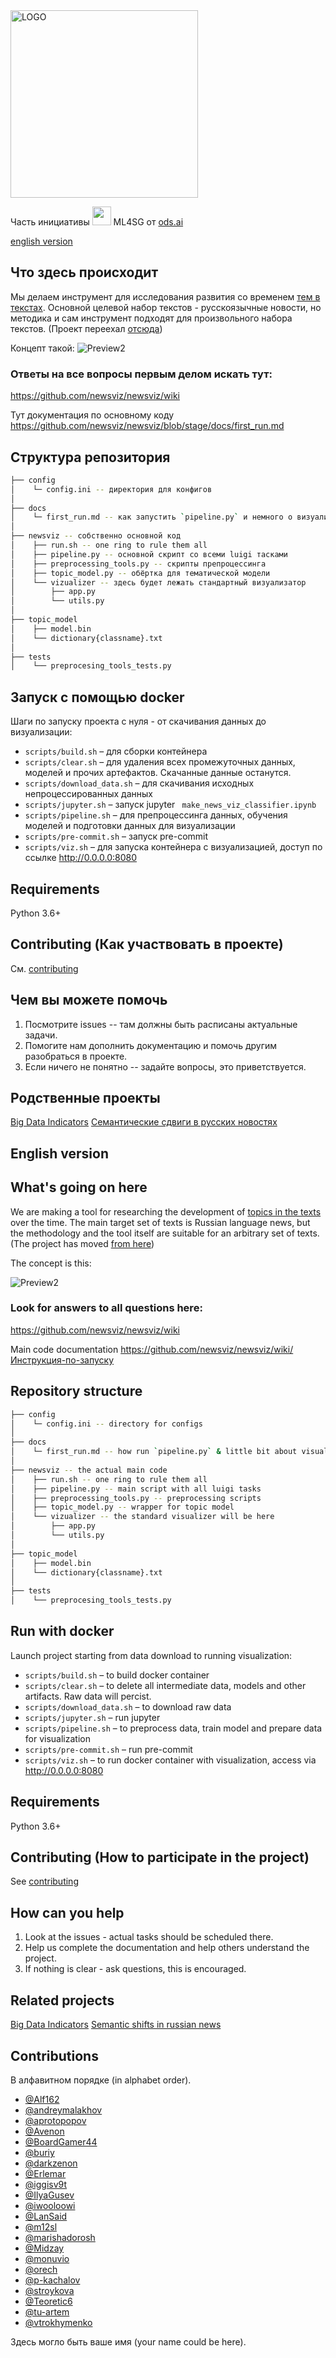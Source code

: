 <img src="https://raw.githubusercontent.com/newsviz/newsviz.github.io/master/pics/news_viz_logo_eye.svg" alt="LOGO" width="300"/>  


Часть инициативы <img src="https://ods.ai/ods/logo/ml4sg.svg" width="30"> ML4SG от [ods.ai](https://ods.ai)

[english version](#english-version)

## Что здесь происходит
Мы делаем инструмент для исследования развития со временем [тем в текстах](http://www.machinelearning.ru/wiki/index.php?title=Тематическое_моделирование). Основной целевой набор текстов - русскоязычные новости, но методика и сам инструмент подходят для произвольного набора текстов.
(Проект переехал [отсюда](https://github.com/ods-ai-ml4sg/proj_news_viz))

Концепт такой:
![Preview2](https://camo.githubusercontent.com/3f306e50fd0b38266da057dde30d010b2d511fe9/68747470733a2f2f692e6962622e636f2f526763736633762f6e6577732d76697a2d636f6e636570742e706e67)

### Ответы на все вопросы первым делом искать тут:
https://github.com/newsviz/newsviz/wiki

Тут документация по основному коду https://github.com/newsviz/newsviz/blob/stage/docs/first_run.md

## Структура репозитория

```bash
├── config
│    └─ config.ini -- директория для конфигов
│
├── docs
│    └─ first_run.md -- как запустить `pipeline.py` и немного о визуализации
│
├── newsviz -- собственно основной код
│    ├── run.sh -- one ring to rule them all
│    ├── pipeline.py -- основной скрипт со всеми luigi тасками
│    ├── preprocessing_tools.py -- скрипты препроцессинга
│    ├── topic_model.py -- обёртка для тематической модели
│    └── vizualizer -- здесь будет лежать стандартный визуализатор
│        ├── app.py
│        └── utils.py
│
├── topic_model
│    ├── model.bin
│    └── dictionary{classname}.txt
│
├── tests
│    └── preprocesing_tools_tests.py
```


## Запуск с помощью docker

Шаги по запуску проекта с нуля - от скачивания данных до визуализации:
* `scripts/build.sh` – для сборки контейнера
* `scripts/clear.sh` – для удаления всех промежуточных данных, моделей и прочих артефактов. Скачанные данные останутся.
* `scripts/download_data.sh` – для скачивания исходных непроцессированных данных
* `scripts/jupyter.sh` – запуск jupyter ` make_news_viz_classifier.ipynb`
* `scripts/pipeline.sh` – для препроцессинга данных, обучения моделей и подготовки данных для визуализации
* `scripts/pre-commit.sh` – запуск pre-commit
* `scripts/viz.sh` – для запуска контейнера с визуализацией, доступ по ссылке http://0.0.0.0:8080

## Requirements

Python 3.6+

## Contributing (Как участвовать в проекте)
См. [contributing](https://github.com/newsviz/newsviz/blob/master/CONTRIBUTING.md)

## Чем вы можете помочь
1. Посмотрите issues -- там должны быть расписаны актуальные задачи.
2. Помогите нам дополнить документацию и помочь другим разобраться в проекте.
3. Если ничего не понятно -- задайте вопросы, это приветствуется.

## Родственные проекты
[Big Data Indicators](http://bigdata-indicators.com/)
[Семантические сдвиги в русских новостях](https://shiftry.rusvectores.org/ru/)

## English version

## What's going on here
We are making a tool for researching the development of [topics in the texts](http://www.machinelearning.ru/wiki/index.php?title=Thematic_modeling) over the time. The main target set of texts is Russian language news, but the methodology and the tool itself are suitable for an arbitrary set of texts.
(The project has moved [from here](https://github.com/ods-ai-ml4sg/proj_news_viz))

The concept is this:

![Preview2](https://camo.githubusercontent.com/3f306e50fd0b38266da057dde30d010b2d511fe9/68747470733a2f2f692e6962622e636f2f526763736633762f6e6577732d76697a2d636f6e636570742e706e67)

### Look for answers to all questions here:
https://github.com/newsviz/newsviz/wiki

Main code documentation https://github.com/newsviz/newsviz/wiki/Инструкция-по-запуску

## Repository structure
```bash
├── config
│    └─ config.ini -- directory for configs
│
├── docs
│    └─ first_run.md -- how run `pipeline.py` & little bit about visualisation
│
├── newsviz -- the actual main code
│    ├── run.sh -- one ring to rule them all
│    ├── pipeline.py -- main script with all luigi tasks
│    ├── preprocessing_tools.py -- preprocessing scripts
│    ├── topic_model.py -- wrapper for topic model
│    └── vizualizer -- the standard visualizer will be here
│        ├── app.py
│        └── utils.py
│
├── topic_model
│    ├── model.bin
│    └── dictionary{classname}.txt
│
├── tests
│    └── preprocesing_tools_tests.py
```

## Run with docker

Launch project starting from data download to running visualization:
* `scripts/build.sh` – to build docker container
* `scripts/clear.sh` – to delete all intermediate data, models and other artifacts. Raw data will percist.
* `scripts/download_data.sh` – to download raw data
* `scripts/jupyter.sh` – run jupyter
* `scripts/pipeline.sh` – to preprocess data, train model and prepare data for visualization
* `scripts/pre-commit.sh` – run pre-commit
* `scripts/viz.sh` – to run docker container with visualization, access via http://0.0.0.0:8080


## Requirements

Python 3.6+

## Contributing (How to participate in the project)
See [contributing](https://github.com/newsviz/newsviz/blob/master/CONTRIBUTING.md)

## How can you help
1. Look at the issues - actual tasks should be scheduled there.
2. Help us complete the documentation and help others understand the project.
3. If nothing is clear - ask questions, this is encouraged.

## Related projects
[Big Data Indicators](http://bigdata-indicators.com/)
[Semantic shifts in russian news](https://shiftry.rusvectores.org/ru/)

## Contributions
В алфавитном порядке (in alphabet order).

 - [@Alf162](https://github.com/Alf162)
 - [@andreymalakhov](https://github.com/andreymalakhov)
 - [@aprotopopov](https://github.com/aprotopopov)
 - [@Avenon](https://github.com/Avenon)
 - [@BoardGamer44](https://github.com/BoardGamer44)
 - [@buriy](https://github.com/buriy)
 - [@darkzenon](https://github.com/darkzenon)
 - [@Erlemar](https://github.com/Erlemar)
 - [@iggisv9t](https://github.com/iggisv9t)
 - [@IlyaGusev](https://github.com/IlyaGusev)
 - [@iwooloowi](https://github.com/iwooloowi)
 - [@LanSaid](https://github.com/LanSaid)
 - [@m12sl](https://github.com/m12sl)
 - [@marishadorosh](https://github.com/marishadorosh)
 - [@Midzay](https://github.com/Midzay)
 - [@monuvio](https://github.com/monuvio)
 - [@orech](https://github.com/orech)
 - [@p-kachalov](https://github.com/p-kachalov)
 - [@stroykova](https://github.com/stroykova)
 - [@Teoretic6](https://github.com/Teoretic6)
 - [@tu-artem](https://github.com/tu-artem)
 - [@vtrokhymenko](https://github.com/vtrokhymenko)

Здесь могло быть ваше имя (your name could be here).
